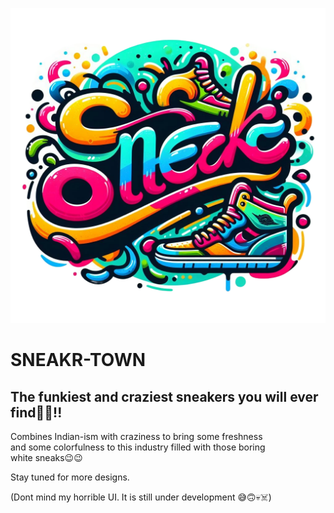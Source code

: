![alt text](lib/images/logo_transparent.png)

# SNEAKR-TOWN

## The funkiest and craziest sneakers you will ever find🤪😜!!

Combines Indian-ism with craziness to bring some freshness  
and some colorfulness to this industry filled with those boring  
white sneaks😉😉

Stay tuned for more designs.



(Dont mind my horrible UI. It is still under development 😅🙃💀☠️)
